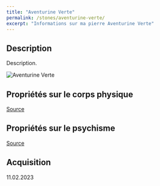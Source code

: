 ```yaml
---
title: "Aventurine Verte"
permalink: /stones/aventurine-verte/
excerpt: "Informations sur ma pierre Aventurine Verte"
---
```


## Description
Description.

![Aventurine Verte](/images/stones//images/AventurineVerte_Zund_20230211.jpg "Aventurine Verte")

## Propriétés sur le corps physique


[Source](https://)


## Propriétés sur le psychisme


[Source](https://)

## Acquisition


11.02.2023
